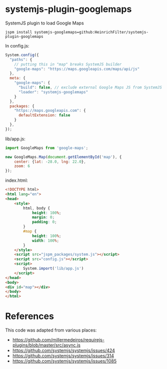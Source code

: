 # systemjs-plugin-googlemaps

SystemJS plugin to load Google Maps

```
jspm install systemjs-googlemaps=github:HeinrichFilter/systemjs-plugin-googlemaps
```

In config.js:

``` javascript
System.config({
  "paths": {
    // putting this in "map" breaks SystemJS builder
    "google-maps": "https://maps.googleapis.com/maps/api/js"
  },
  meta: {
    "google-maps": {
      "build": false, // exclude external Google Maps JS from SystemJS builder
      "loader": "systemjs-googlemaps"
    }
  },
  packages: {
    "https://maps.googleapis.com": {
      defaultExtension: false
    }
  },
});
```

lib/app.js:

``` javascript
import GoogleMaps from 'google-maps';

new GoogleMaps.Map(document.getElementById('map'), {
    center: {lat: -28.0, lng: 22.0},
    zoom: 6
});
```

index.html:
```html
<!DOCTYPE html>
<html lang="en">
<head>
    <style>
        html, body {
            height: 100%;
            margin: 0;
            padding: 0;
        }
        #map {
            height: 100%;
            width: 100%;
        }
    </style>
    <script src="jspm_packages/system.js"></script>
    <script src="config.js"></script>
    <script>
        System.import('lib/app.js')
    </script>
</head>
<body>
<div id="map"></div>
</body>
</html>
```

# References

This code was adapted from various places:

- https://github.com/millermedeiros/requirejs-plugins/blob/master/src/async.js
- https://github.com/systemjs/systemjs/issues/424
- https://github.com/systemjs/systemjs/issues/314
- https://github.com/systemjs/systemjs/issues/1085

